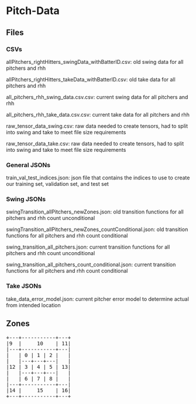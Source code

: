 # Pitch-Data

## Files

### CSVs
allPitchers_rightHitters_swingData_withBatterID.csv: old swing data for all pitchers and rhh

allPitchers_rightHitters_takeData_withBatterID.csv: old take data for all pitchers and rhh

all_pitchers_rhh_swing_data.csv.csv: current swing data for all pitchers and rhh

all_pitchers_rhh_take_data.csv.csv: current take data for all pitchers and rhh

raw_tensor_data_swing.csv: raw data needed to create tensors, had to split into swing and take to meet file size requirements

raw_tensor_data_take.csv: raw data needed to create tensors, had to split into swing and take to meet file size requirements

### General JSONs
train_val_test_indices.json: json file that contains the indices to use to create our training set, validation set, and test set


### Swing JSONs
swingTransition_allPitchers_newZones.json: old transition functions for all pitchers and rhh count unconditional

swingTransition_allPitchers_newZones_countConditional.json: old transition functions for all pitchers and rhh count conditional

swing_transition_all_pitchers.json: current transition functions for all pitchers and rhh count unconditional

swing_transition_all_pitchers_count_conditional.json: current transition functions for all pitchers and rhh count conditional


### Take JSONs
take_data_error_model.json: current pitcher error model to determine actual from intended location


## Zones
<pre>
+---+-----------+---+
|9  |     10    | 11|
|---+-----------+---|
|   | 0 | 1 | 2 |   |
|   |---+---+---|   |
|12 | 3 | 4 | 5 | 13|
|   |---+---+---|   |
|   | 6 | 7 | 8 |   |
|---+-----------+---|
|14 |     15    | 16|
+---+-----------+---+
</pre>
